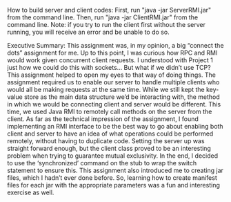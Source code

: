 How to build server and client codes:
    First, run "java -jar ServerRMI.jar" from the command line.
    Then, run "java -jar ClientRMI.jar" from the command line.
    Note: if you try to run the client first without the server running, you will receive an error and be unable to do so.

Executive Summary:
    This assignment was, in my opinion, a big “connect the dots” assignment for me. Up to this point, I was curious how RPC and RMI would work given concurrent client requests. I understood with Project 1 just how we could do this with sockets… But what if we didn’t use TCP? This assignment helped to open my eyes to that way of doing things.
    The assignment required us to enable our server to handle multiple clients who would all be making requests at the same time. While we still kept the key-value store as the main data structure we’d be interacting with, the method in which we would be connecting client and server would be different. This time, we used Java RMI to remotely call methods on the server from the client.
    As far as the technical impression of the assignment, I found implementing an RMI interface to be the best way to go about enabling both client and server to have an idea of what operations could be performed remotely, without having to duplicate code. Setting the server up was straight forward enough, but the client class proved to be an interesting problem when trying to guarantee mutual exclusivity. In the end, I decided to use the ‘synchronized’ command on the stub to wrap the switch statement to ensure this.
    This assignment also introduced me to creating jar files, which I hadn’t ever done before. So, learning how to create manifest files for each jar with the appropriate parameters was a fun and interesting exercise as well.


